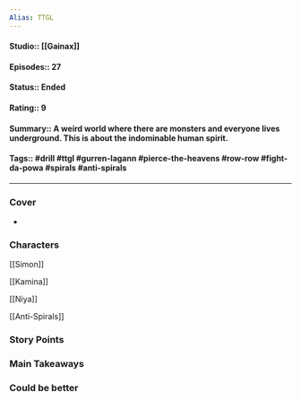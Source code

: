```yaml
---
Alias: TTGL
---
```


#### Studio:: [[Gainax]]
####  Episodes:: 27
#### Status::  Ended 
#### Rating:: 9
#### Summary:: A weird world where there are monsters and everyone lives underground. This is about the indominable human spirit.
#### Tags::  #drill #ttgl #gurren-lagann #pierce-the-heavens #row-row #fight-da-powa #spirals #anti-spirals
---
### Cover
- ![]()

### Characters

[[Simon]]

[[Kamina]]

[[Niya]]

[[Anti-Spirals]]


### Story Points

### Main Takeaways

### Could be better

